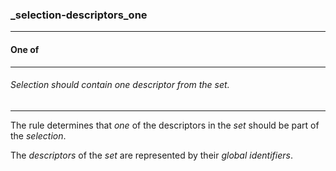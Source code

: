### _selection-descriptors_one

------

#### One of

------

###### Selection should contain one descriptor from the set.

------

The rule determines that *one* of the descriptors in the *set* should be part of the *selection*.

The *descriptors* of the *set* are represented by their *global identifiers*.